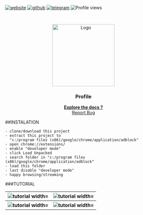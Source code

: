 
[![website][web-l]][web-url]
[![github][github-l]][github-url]
[![telegram][tg-l]][tg-url]
![Profile views](https://gpvc.arturio.dev/anubiskun)

<!-- PROJECT LOGO -->
<br />
<p align="center">
  <a href="https://github.com/anubiskun/profile">
    <img src="http://anubis.6te.net/home/images/git/logo.png" alt="Logo" width="200px">
  </a>

  <h3 align="center">Profile</h3>

  <p align="center">
    <a href="http://anubiskun.6te.net"><strong>Explore the docs ?</strong></a>
    <br />
    <a href="https://t.me/anubiskun">Report Bug</a>
  </p>
</p>

##INSTALATION
```
- clone/download this project
- extract this project to 
  "c:/program files (x86)/google/chrome/application/adblock"
- open chrome://extensions/
- enable "developer mode"
- click Load Unpacked
- search folder in "c:/program files (x86)/google/chrome/application/adblock"
- load this folder
- last disable "developer mode"
- happy browsing/streaming
```

###TUTORIAL
<table border="0px">
  <tr>
    <th>
    <img src="http://anubis.6te.net/home/images/git/load unpack.png" alt="tutorial width="300px">
    </th>
    <th>
    <img src="http://anubis.6te.net/home/images/git/load file.png" alt="tutorial width="300px">
    </th>
  </tr>
    <tr>
    <th>
    <img src="http://anubis.6te.net/home/images/git/desable developer mode.png" alt="tutorial width="300px">
    </th>
    <th>
    <img src="http://anubis.6te.net/home/images/git/block element.png" alt="tutorial width="300px">
    </th>
  </tr>
</table>


<!-- custom regex -->
[tg-l]: https://img.shields.io/badge/-Telegram-black.svg?style=for-the-badge&logo=telegram&colorB=555
[tg-url]: https://t.me/anubiskun
[github-l]: https://img.shields.io/badge/-Telegram-black.svg?style=for-the-badge&logo=github&colorB=555
[github-url]: https://github.com/anubiskun
[web-l]: https://img.shields.io/badge/-website-black.svg?style=for-the-badge&logo=world&colorB=555
[web-url]: http://anubis.6te.net
